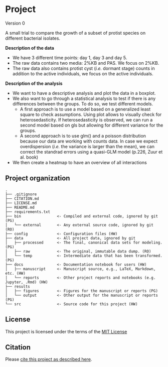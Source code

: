 # Project

Version 0

A small trial to compare the growth of a subset of protist species on different bacterial isolates.

**Description of the data**
* We have 3 different time points: day 1, day 3 and day 5.
* The raw data contains two media: 2%KB and PAS. We focus on 2%KB.
* The raw data also contains protist cyst (*i.e.* dormant stage) counts in addition to the active individuals, we focus on the active individuals.
  
**Description of the analysis**
* We want to have a descriptive analysis and plot the data in a boxplot.
* We also want to go through a statistical analysis to test if there is any differences between the groups. To do so, we test different models. 
  * A first approach is to use a model based on a generalized least square to check assumptions. Using plot allows to visually check for heterosedasticity. If heterosedasticity is observed, we can run a second model based on gls but allowing for different variance for the groups.  
  * A second approach is to use glm() and a poisson distribution because our data are working with counts data. In case we expect overdispersion (*i.e.* the variance is larger than the mean), we can correct the standrad errors using a quasi-GLM model (p.226, Zuur et al. book)
* We then create a heatmap to have an overview of all interactions 


## Project organization

```
.
├── .gitignore
├── CITATION.md
├── LICENSE.md
├── README.md
├── requirements.txt
├── bin                <- Compiled and external code, ignored by git (PG)
│   └── external       <- Any external source code, ignored by git (RO)
├── config             <- Configuration files (HW)
├── data               <- All project data, ignored by git
│   ├── processed      <- The final, canonical data sets for modeling. (PG)
│   ├── raw            <- The original, immutable data dump. (RO)
│   └── temp           <- Intermediate data that has been transformed. (PG)
├── docs               <- Documentation notebook for users (HW)
│   ├── manuscript     <- Manuscript source, e.g., LaTeX, Markdown, etc. (HW)
│   └── reports        <- Other project reports and notebooks (e.g. Jupyter, .Rmd) (HW)
├── results
│   ├── figures        <- Figures for the manuscript or reports (PG)
│   └── output         <- Other output for the manuscript or reports (PG)
└── src                <- Source code for this project (HW)

```


## License

This project is licensed under the terms of the [MIT License](/LICENSE.md)

## Citation

Please [cite this project as described here](/CITATION.md).
